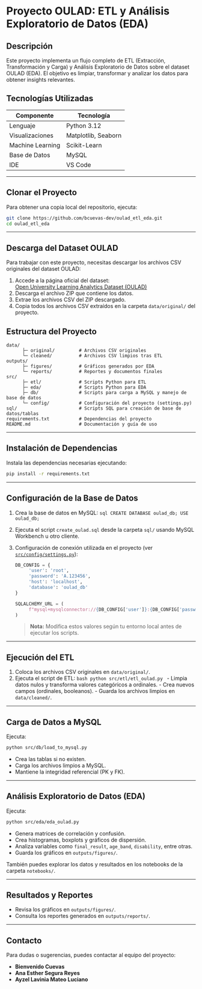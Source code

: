 # Proyecto OULAD: ETL y Análisis Exploratorio de Datos (EDA)

## Descripción

Este proyecto implementa un flujo completo de ETL (Extracción, Transformación y Carga) y Análisis Exploratorio de Datos sobre el dataset OULAD (EDA). El objetivo es limpiar, transformar y analizar los datos para obtener insights relevantes.

## Tecnologías Utilizadas

| Componente        | Tecnología                   |
|-------------------|------------------------------|
| Lenguaje          | Python 3.12                  |
| Visualizaciones   | Matplotlib, Seaborn          |
| Machine Learning  | Scikit-Learn                 |
| Base de Datos     | MySQL                        |
| IDE               | VS Code                      |

---

## Clonar el Proyecto

Para obtener una copia local del repositorio, ejecuta:

```bash
git clone https://github.com/bcuevas-dev/oulad_etl_eda.git
cd oulad_etl_eda
```

---

## Descarga del Dataset OULAD

Para trabajar con este proyecto, necesitas descargar los archivos CSV originales del dataset OULAD:

1. Accede a la página oficial del dataset:  
      [Open University Learning Analytics Dataset (OULAD)](https://analyse.kmi.open.ac.uk/open_dataset)
2. Descarga el archivo ZIP que contiene los datos.
3. Extrae los archivos CSV del ZIP descargado.
4. Copia todos los archivos CSV extraídos en la carpeta `data/original/` del proyecto.


## Estructura del Proyecto

```
data/
      ├─ original/         # Archivos CSV originales
      └─ cleaned/          # Archivos CSV limpios tras ETL
outputs/
      ├─ figures/          # Gráficos generados por EDA
      └─ reports/          # Reportes y documentos finales
src/
      ├─ etl/              # Scripts Python para ETL
      ├─ eda/              # Scripts Python para EDA
      ├─ db/               # Scripts para carga a MySQL y manejo de base de datos
      └─ config/           # Configuración del proyecto (settings.py)
sql/                       # Scripts SQL para creación de base de datos/tablas
requirements.txt           # Dependencias del proyecto
README.md                  # Documentación y guía de uso
```

---

## Instalación de Dependencias

Instala las dependencias necesarias ejecutando:

```bash
pip install -r requirements.txt
```

---

## Configuración de la Base de Datos

1. Crea la base de datos en MySQL:
       ```sql
       CREATE DATABASE oulad_db;
       USE oulad_db;
       ```
2. Ejecuta el script `create_oulad.sql` desde la carpeta `sql/` usando MySQL Workbench u otro cliente.

3. Configuración de conexión utilizada en el proyecto (ver [`src/config/settings.py`](src/config/settings.py)):
    ```python
    DB_CONFIG = {
         'user': 'root',
         'password': 'A.123456',
         'host': 'localhost',
         'database': 'oulad_db'
    }

    SQLALCHEMY_URL = (
         f"mysql+mysqlconnector://{DB_CONFIG['user']}:{DB_CONFIG['password']}@{DB_CONFIG['host']}/{DB_CONFIG['database']}"
    )
    ```
    > **Nota:** Modifica estos valores según tu entorno local antes de ejecutar los scripts.

---

## Ejecución del ETL

1. Coloca los archivos CSV originales en `data/original/`.
2. Ejecuta el script de ETL:
       ```bash
       python src/etl/etl_oulad.py
       ```
       - Limpia datos nulos y transforma valores categóricos a ordinales.
       - Crea nuevos campos (ordinales, booleanos).
       - Guarda los archivos limpios en `data/cleaned/`.

---

## Carga de Datos a MySQL

Ejecuta:
```bash
python src/db/load_to_mysql.py
```
- Crea las tablas si no existen.
- Carga los archivos limpios a MySQL.
- Mantiene la integridad referencial (PK y FK).

---

## Análisis Exploratorio de Datos (EDA)

Ejecuta:
```bash
python src/eda/eda_oulad.py
```
- Genera matrices de correlación y confusión.
- Crea histogramas, boxplots y gráficos de dispersión.
- Analiza variables como `final_result`, `age_band`, `disability`, entre otras.
- Guarda los gráficos en `outputs/figures/`.

También puedes explorar los datos y resultados en los notebooks de la carpeta `notebooks/`.

---

## Resultados y Reportes

- Revisa los gráficos en `outputs/figures/`.
- Consulta los reportes generados en `outputs/reports/`.

---

## Contacto

Para dudas o sugerencias, puedes contactar al equipo del proyecto:

- **Bienvenido Cuevas**
- **Ana Esther Segura Reyes**
- **Ayzel Lavinia Mateo Luciano**

